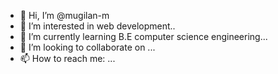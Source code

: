 - 👋 Hi, I’m @mugilan-m
- 👀 I’m interested in web development..
- 🌱 I’m currently learning B.E computer science engineering...
- 💞️ I’m looking to collaborate on ...
- 📫 How to reach me: ...

<!---
mugilan-m/mugilan-m is a ✨ special ✨ repository because its `README.md` (this file) appears on your GitHub profile.
You can click the Preview link to take a look at your changes.
--->
